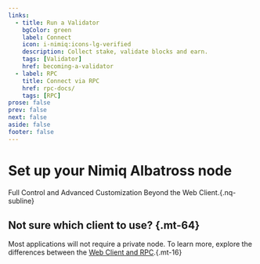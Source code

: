 ```yaml
---
links:
  - title: Run a Validator
    bgColor: green
    label: Connect
    icon: i-nimiq:icons-lg-verified
    description: Collect stake, validate blocks and earn.
    tags: [Validator]
    href: becoming-a-validator
  - label: RPC
    title: Connect via RPC
    href: rpc-docs/
    tags: [RPC]
prose: false
prev: false
next: false
aside: false
footer: false
---
```


# Set up your Nimiq Albatross node

Full Control and Advanced Customization Beyond the Web Client.{.nq-subline}

<Tags :tags="$frontmatter.links.map(l => l.tags).filter(Boolean).flat()" mt-24 />
<Grid :items="$frontmatter.links" mt-64 />

## Not sure which client to use? {.mt-64}

Most applications will not require a private node. To learn more, explore the differences between the [Web Client and RPC](/build/web-client-rpc.md).{.mt-16}
